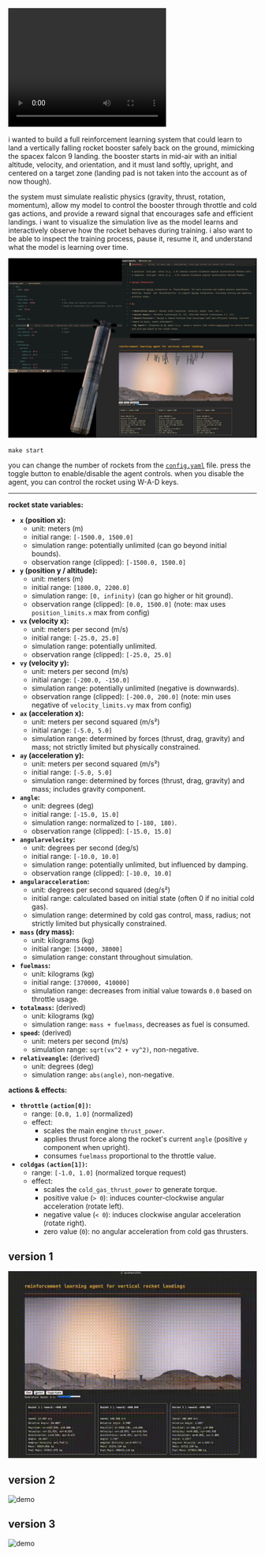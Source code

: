 <video width="320" height="240" controls>
  <source src="https://github.com/adimail/rocket-landing-rl/raw/refs/heads/master/assets/docs/demo.mp4" type="video/mp4">
  Your browser does not support the video tag.
</video>

i wanted to build a full reinforcement learning system that could learn to land a vertically falling rocket booster safely back on the ground, mimicking the spacex falcon 9 landing. the booster starts in mid-air with an initial altitude, velocity, and orientation, and it must land softly, upright, and centered on a target zone (landing pad is not taken into the account as of now though).

the system must simulate realistic physics (gravity, thrust, rotation, momentum), allow my model to control the booster through throttle and cold gas actions, and provide a reward signal that encourages safe and efficient landings. i want to visualize the simulation live as the model learns and interactively observe how the rocket behaves during training. i also want to be able to inspect the training process, pause it, resume it, and understand what the model is learning over time.

![demo](assets/docs/preview.jpeg)

```
make start
```

you can change the number of rockets from the [`config.yaml`](https://github.com/adimail/rocket-landing-rl/blob/master/config.yaml) file. press the toggle button to enable/disable the agent controls. when you disable the agent, you can control the rocket using W-A-D keys.

---

**rocket state variables:**

- **`x` (position x):**
  - unit: meters (m)
  - initial range: `[-1500.0, 1500.0]`
  - simulation range: potentially unlimited (can go beyond initial bounds).
  - observation range (clipped): `[-1500.0, 1500.0]`
- **`y` (position y / altitude):**
  - unit: meters (m)
  - initial range: `[1800.0, 2200.0]`
  - simulation range: `[0, infinity)` (can go higher or hit ground).
  - observation range (clipped): `[0.0, 1500.0]` (note: max uses `position_limits.x` max from config)
- **`vx` (velocity x):**
  - unit: meters per second (m/s)
  - initial range: `[-25.0, 25.0]`
  - simulation range: potentially unlimited.
  - observation range (clipped): `[-25.0, 25.0]`
- **`vy` (velocity y):**
  - unit: meters per second (m/s)
  - initial range: `[-200.0, -150.0]`
  - simulation range: potentially unlimited (negative is downwards).
  - observation range (clipped): `[-200.0, 200.0]` (note: min uses negative of `velocity_limits.vy` max from config)
- **`ax` (acceleration x):**
  - unit: meters per second squared (m/s²)
  - initial range: `[-5.0, 5.0]`
  - simulation range: determined by forces (thrust, drag, gravity) and mass; not strictly limited but physically constrained.
- **`ay` (acceleration y):**
  - unit: meters per second squared (m/s²)
  - initial range: `[-5.0, 5.0]`
  - simulation range: determined by forces (thrust, drag, gravity) and mass; includes gravity component.
- **`angle`:**
  - unit: degrees (deg)
  - initial range: `[-15.0, 15.0]`
  - simulation range: normalized to `[-180, 180)`.
  - observation range (clipped): `[-15.0, 15.0]`
- **`angularvelocity`:**
  - unit: degrees per second (deg/s)
  - initial range: `[-10.0, 10.0]`
  - simulation range: potentially unlimited, but influenced by damping.
  - observation range (clipped): `[-10.0, 10.0]`
- **`angularacceleration`:**
  - unit: degrees per second squared (deg/s²)
  - initial range: calculated based on initial state (often 0 if no initial cold gas).
  - simulation range: determined by cold gas control, mass, radius; not strictly limited but physically constrained.
- **`mass` (dry mass):**
  - unit: kilograms (kg)
  - initial range: `[34000, 38000]`
  - simulation range: constant throughout simulation.
- **`fuelmass`:**
  - unit: kilograms (kg)
  - initial range: `[370000, 410000]`
  - simulation range: decreases from initial value towards `0.0` based on throttle usage.
- **`totalmass`:** (derived)
  - unit: kilograms (kg)
  - simulation range: `mass + fuelmass`, decreases as fuel is consumed.
- **`speed`:** (derived)
  - unit: meters per second (m/s)
  - simulation range: `sqrt(vx^2 + vy^2)`, non-negative.
- **`relativeangle`:** (derived)
  - unit: degrees (deg)
  - simulation range: `abs(angle)`, non-negative.

**actions & effects:**

- **`throttle` `(action[0])`:**
  - range: `[0.0, 1.0]` (normalized)
  - effect:
    - scales the main engine `thrust_power`.
    - applies thrust force along the rocket's current `angle` (positive `y` component when upright).
    - consumes `fuelmass` proportional to the throttle value.
- **`coldgas` `(action[1])`:**
  - range: `[-1.0, 1.0]` (normalized torque request)
  - effect:
    - scales the `cold_gas_thrust_power` to generate torque.
    - positive value (`> 0`): induces counter-clockwise angular acceleration (rotate left).
    - negative value (`< 0`): induces clockwise angular acceleration (rotate right).
    - zero value (`0`): no angular acceleration from cold gas thrusters.

## version 1

![demo](assets/docs/landers/v1.gif)

## version 2

![demo](assets/docs/landers/v2.gif)

## version 3

![demo](assets/docs/landers/v3.gif)
